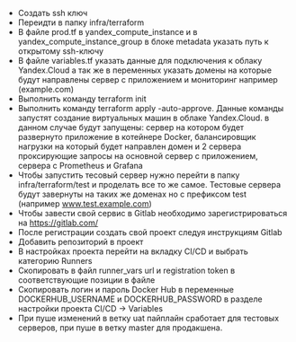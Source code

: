 - Создать ssh ключ
- Переидти в папку infra/terraform 
- В файле prod.tf в yandex_compute_instance и в yandex_compute_instance_group в блоке metadata указать путь к открытому ssh-ключу
- В файле variables.tf указать данные для подключения к облаку Yandex.Cloud а так же в переменных указать домены на которые будут направлены сервер с приложением и мониторинг например (example.com)
- Выполнить команду terraform init
- Выполнить команду terraform apply -auto-approve. Данные команды запустят создание виртуальных машин в облаке Yandex.Cloud.
в данном случае будут запущены: сервер на котором будет развернуто приложение в котейнере Docker, балансировщик нагрузки на который будет направлен домен и 2 сервера проксирующие запросы на основной сервер с приложением, сервера с Prometheus и Grafana 
- Чтобы запустить тесовый сервер нужно перейти в папку infra/terraform/test и проделать все то же самое. Тестовые сервера будут завернуты на таких же доменах но с префиксом test (например www.test.example.com) 
- Чтобы завести свой сервис в Gitlab необходимо зарегистрироваться на https://gitlab.com/
- После регистрации создать свой проект следуя инструкциям Gitlab
- Добавить репозиторий в проект
- В настройках проекта перейти на вкладку CI/CD и выбрать категорию  Runners
- Скопировать в файл runner_vars url и  registration token в соответствующие позиции в файле
- Скопировать логин и пароль Docker Hub в переменные DOCKERHUB_USERNAME и DOCKERHUB_PASSWORD в разделе настройки проекта CI/CD -> Variables 
- При пуше изменений в ветку uat пайплайн сработает для тестовых серверов, при пуше в ветку master для продакшена.
 
